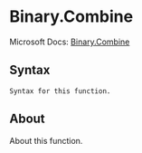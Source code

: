 ---
---

# Binary.Combine

Microsoft Docs: [Binary.Combine](https://docs.microsoft.com/en-us/powerquery-m/binary-combine)

## Syntax

```powerquery-m
Syntax for this function.
```

## About

About this function.

